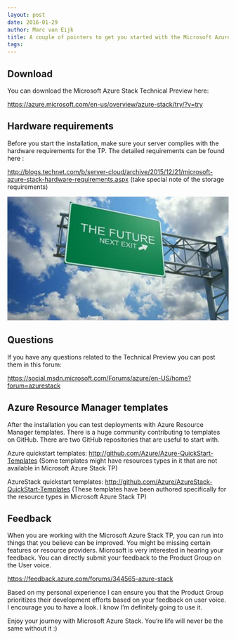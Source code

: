 ```yaml
---
layout: post
date: 2016-01-29
author: Marc van Eijk
title: A couple of pointers to get you started with the Microsoft Azure Stack Technical Preview
tags:
---
```

## Download

You can download the Microsoft Azure Stack Technical Preview here:

https://azure.microsoft.com/en-us/overview/azure-stack/try/?v=try

## Hardware requirements

Before you start the installation, make sure your server complies with the hardware requirements for the TP. The detailed requirements can be found here :

http://blogs.technet.com/b/server-cloud/archive/2015/12/21/microsoft-azure-stack-hardware-requirements.aspx (take special note of the storage requirements)

<img src="/images/2016-01-29/future.jpg" width="700">

## Questions

If you have any questions related to the Technical Preview you can post them in this forum:

https://social.msdn.microsoft.com/Forums/azure/en-US/home?forum=azurestack

## Azure Resource Manager templates

After the installation you can test deployments with Azure Resource Manager templates. There is a huge community contributing to templates on GitHub. There are two GitHub repositories that are useful to start with.

Azure quickstart templates: http://github.com/Azure/Azure-QuickStart-Templates (Some templates might have resources types in it that are not available in Microsoft Azure Stack TP)

AzureStack quickstart templates: http://github.com/Azure/AzureStack-QuickStart-Templates (These templates have been authored specifically for the resource types in Microsoft Azure Stack TP)

## Feedback

When you are working with the Microsoft Azure Stack TP, you can run into things that you believe can be improved. You might be missing certain features or resource providers. Microsoft is very interested in hearing your feedback. You can directly submit your feedback to the Product Group on the User voice.

https://feedback.azure.com/forums/344565-azure-stack

Based on my personal experience I can ensure you that the Product Group prioritizes their development efforts based on your feedback on user voice. I encourage you to have a look. I know I’m definitely going to use it.

Enjoy your journey with Microsoft Azure Stack. You’re life will never be the same without it :)
